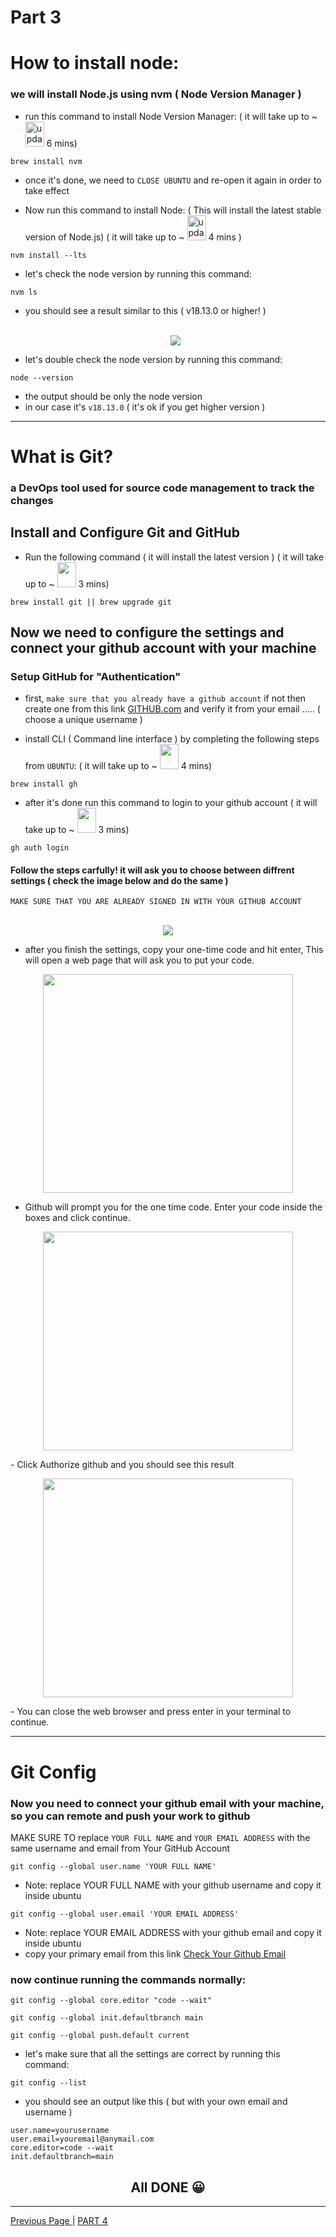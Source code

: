 # Part 3
# How to install node:
### we will install Node.js using nvm ( Node Version Manager )
- run this command to install Node Version Manager: ( it will take up to ~ <img height="40px" width="30px" src="images/Time.png" alt="update your windows now"> 6 mins)

```
brew install nvm
```
- once it's done, we need to `CLOSE UBUNTU` and re-open it again in order to take effect

- Now run this command to install Node: ( This will install the latest stable version of Node.js) ( it will take up to ~ <img height="40px" width="30px" src="images/Time.png" alt="update your windows now"> 4 mins )

```
nvm install --lts
```
- let's check the node version by running this command:
```
nvm ls
```
- you should see a result similar to this ( v18.13.0 or higher! )
<br> <br> <p align="center"><kbd>![](images/nodeCheck.jpg)</kbd></p>

- let's double check the node version by running this command:
```
node --version
```
- the output should be only the node version 
- in our case it's `v18.13.0` ( it's ok if you get higher version )

<hr>

# What is Git?
### a DevOps tool used for source code management to track the changes

## Install and Configure Git and GitHub

- Run the following command ( it will install the latest version ) ( it will take up to ~ <img height="40px" width="30px" src="images/Time.png" alt=""> 3 mins)
```
brew install git || brew upgrade git
```
## Now we need to configure the settings and connect your github account with your machine

### Setup GitHub for "Authentication"

- first, `make sure that you already have a github account` if not then create one from this link <a href="https://github.com/signup?source=login">GITHUB.com</a> and verify it from your email ..... ( choose a unique username )

- install CLI ( Command line interface ) by completing the following steps from `UBUNTU`: ( it will take up to ~ <img height="40px" width="30px" src="images/Time.png" alt=""> 4 mins)
```
brew install gh
```

- after it's done run this command to login to your github account ( it will take up to ~ <img height="40px" width="30px" src="images/Time.png" alt=""> 3 mins)
```
gh auth login
```
#### Follow the steps carfully! it will ask you to choose between diffrent settings ( check the image below and do the same )
`MAKE SURE THAT YOU ARE ALREADY SIGNED IN WITH YOUR GITHUB ACCOUNT`
<br> &nbsp; <p align="center"> <kbd>![](images/GithubSettings.png)</kbd></p>

- after you finish the settings, copy your one-time code and hit enter, This will open a web page that will ask you to put your code.

<p align="center"><kbd><img height="350px" width="400px" src="images/putcode.jpg" alt=""></kbd></p>

- Github will prompt you for the one time code. Enter your code inside the boxes and click continue.

<p align="center"><kbd><img height="350px" width="400px" src="images/verfiy-access.jpg" alt=""></kbd></p>
- Click Authorize github and you should see this result
<br> <p align="center"><kbd><img height="350px" width="400px" src="images/congrats.jpg" alt=""></kbd></p>
- You can close the web browser and press enter in your terminal to continue.

<hr>

# Git Config
### Now you need to connect your github email with your machine, so you can remote and push your work to github

MAKE SURE TO replace `YOUR FULL NAME` and `YOUR EMAIL ADDRESS` with the same username and email from Your GitHub Account

```
git config --global user.name 'YOUR FULL NAME'
```
- Note: replace YOUR FULL NAME with your github username and copy it inside ubuntu
```
git config --global user.email 'YOUR EMAIL ADDRESS'
```
- Note: replace YOUR EMAIL ADDRESS with your github email and copy it inside ubuntu
- copy your primary email from this link <a href="https://github.com/settings/emails">Check Your Github Email</a>

### now continue running the commands normally: 
```
git config --global core.editor "code --wait"
```
```
git config --global init.defaultbranch main
```
```
git config --global push.default current
```

- let's make sure that all the settings are correct by running this command:
```
git config --list
```
- you should see an output like this ( but with your own email and username )
```
user.name=yourusername
user.email=youremail@anymail.com
core.editor=code --wait
init.defaultbranch=main
```
<h2 align="center"> All DONE 😀 </h2>

<hr>

<a href="part2.md">Previous Page </a> | <a href="part4.md">PART 4</a>
